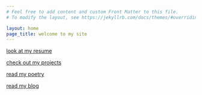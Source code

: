 ```yaml
---
# Feel free to add content and custom Front Matter to this file.
# To modify the layout, see https://jekyllrb.com/docs/themes/#overriding-theme-defaults

layout: home
page_title: welcome to my site
---
```


[look at my resume](resume/)

[check out my projects](projects/)

[read my poetry](poetry/)

[read my blog](blog/)
